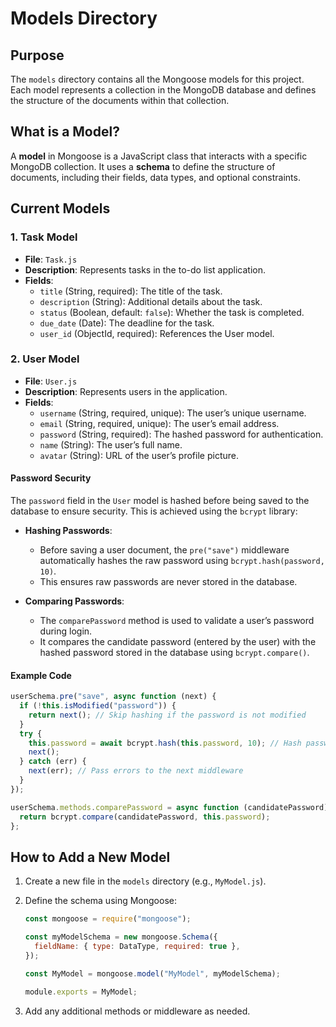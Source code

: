 
# Models Directory

## Purpose

The `models` directory contains all the Mongoose models for this project. Each model represents a collection in the MongoDB database and defines the structure of the documents within that collection.

## What is a Model?

A **model** in Mongoose is a JavaScript class that interacts with a specific MongoDB collection. It uses a **schema** to define the structure of documents, including their fields, data types, and optional constraints.

## Current Models

### 1. Task Model

- **File**: `Task.js`
- **Description**: Represents tasks in the to-do list application.
- **Fields**:
  - `title` (String, required): The title of the task.
  - `description` (String): Additional details about the task.
  - `status` (Boolean, default: `false`): Whether the task is completed.
  - `due_date` (Date): The deadline for the task.
  - `user_id` (ObjectId, required): References the User model.

### 2. User Model

- **File**: `User.js`
- **Description**: Represents users in the application.
- **Fields**:
  - `username` (String, required, unique): The user’s unique username.
  - `email` (String, required, unique): The user’s email address.
  - `password` (String, required): The hashed password for authentication.
  - `name` (String): The user’s full name.
  - `avatar` (String): URL of the user’s profile picture.

#### Password Security

The `password` field in the `User` model is hashed before being saved to the database to ensure security. This is achieved using the `bcrypt` library:

- **Hashing Passwords**:
  - Before saving a user document, the `pre("save")` middleware automatically hashes the raw password using `bcrypt.hash(password, 10)`.
  - This ensures raw passwords are never stored in the database.

- **Comparing Passwords**:
  - The `comparePassword` method is used to validate a user’s password during login.
  - It compares the candidate password (entered by the user) with the hashed password stored in the database using `bcrypt.compare()`.

#### Example Code
```javascript
userSchema.pre("save", async function (next) {
  if (!this.isModified("password")) {
    return next(); // Skip hashing if the password is not modified
  }
  try {
    this.password = await bcrypt.hash(this.password, 10); // Hash password
    next();
  } catch (err) {
    next(err); // Pass errors to the next middleware
  }
});

userSchema.methods.comparePassword = async function (candidatePassword) {
  return bcrypt.compare(candidatePassword, this.password);
};
```

## How to Add a New Model

1. Create a new file in the `models` directory (e.g., `MyModel.js`).
2. Define the schema using Mongoose:

   ```javascript
   const mongoose = require("mongoose");

   const myModelSchema = new mongoose.Schema({
     fieldName: { type: DataType, required: true },
   });

   const MyModel = mongoose.model("MyModel", myModelSchema);

   module.exports = MyModel;
   ```
3. Add any additional methods or middleware as needed.

